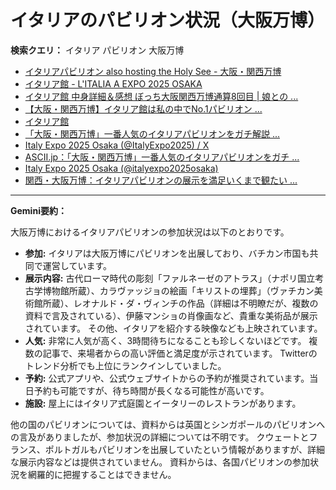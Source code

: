 # イタリアのパビリオン状況（大阪万博）

**検索クエリ：** イタリア パビリオン 大阪万博

- [イタリアパビリオン also hosting the Holy See - 大阪・関西万博](https://www.expo2025.or.jp/official-participant/italy/)
- [イタリア館 - L'ITALIA A EXPO 2025 OSAKA](https://www.italyexpo2025osaka.it/ja/itariaguan)
- [イタリア館 中身詳細＆感想 ぼっち大阪関西万博通算8回目 | 娘との ...](https://ameblo.jp/wakochi0316/entry-12905719318.html)
- [【大阪・関西万博】イタリア館は私の中でNo.1パビリオン ...](https://yukonosuke.com/entry/osaka_banpaku_italy)
- [イタリア館](https://www.italyexpo2025osaka.it/ja)
- [「大阪・関西万博」一番人気のイタリアパビリオンをガチ解説 ...](https://lovewalker.jp/elem/000/004/268/4268276/)
- [Italy Expo 2025 Osaka (@ItalyExpo2025) / X](https://x.com/italyexpo2025)
- [ASCII.jp：「大阪・関西万博」一番人気のイタリアパビリオンをガチ ...](https://ascii.jp/elem/000/004/268/4268276/)
- [Italy Expo 2025 Osaka (@italyexpo2025osaka)](https://www.instagram.com/italyexpo2025osaka/?hl=ja)
- [関西・大阪万博：イタリアパビリオンの展示を満足いくまで観たい ...](https://note.com/oka47seka1/n/n53a06135bff7)


---

**Gemini要約：**

大阪万博におけるイタリアパビリオンの参加状況は以下のとおりです。

* **参加:** イタリアは大阪万博にパビリオンを出展しており、バチカン市国も共同で運営しています。
* **展示内容:**  古代ローマ時代の彫刻「ファルネーゼのアトラス」（ナポリ国立考古学博物館所蔵）、カラヴァッジョの絵画「キリストの埋葬」（ヴァチカン美術館所蔵）、レオナルド・ダ・ヴィンチの作品（詳細は不明瞭だが、複数の資料で言及されている）、伊藤マンショの肖像画など、貴重な美術品が展示されています。  その他、イタリアを紹介する映像なども上映されています。
* **人気:**  非常に人気が高く、3時間待ちになることも珍しくないほどです。  複数の記事で、来場者からの高い評価と満足度が示されています。  Twitterのトレンド分析でも上位にランクインしていました。
* **予約:**  公式アプリや、公式ウェブサイトからの予約が推奨されています。当日予約も可能ですが、待ち時間が長くなる可能性が高いです。
* **施設:**  屋上にはイタリア式庭園とイータリーのレストランがあります。


他の国のパビリオンについては、資料からは英国とシンガポールのパビリオンへの言及がありましたが、参加状況の詳細については不明です。  クウェートとフランス、ポルトガルもパビリオンを出展していたという情報がありますが、詳細な展示内容などは提供されていません。  資料からは、各国パビリオンの参加状況を網羅的に把握することはできません。

